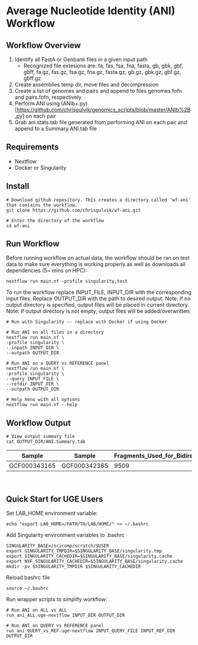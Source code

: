 # Average Nucleotide Identity (ANI) Workflow

## Workflow Overview
1. Identify all FastA or Genbank files in a given input path
    - Recognized file extesions are: fa, fas, fsa, fna, fasta, gb, gbk, gbf, gbff,   fa.gz, fas.gz, fsa.gz, fna.gz, fasta.gz, gb.gz, gbk.gz, gbf.gz, gbff.gz
2. Create assemblies temp dir, move files and decompression
3. Create a list of genomes and pairs and append to files genomes.fofn and pairs.fofn, respectively
4. Perform ANI using (ANIb+.py)[https://github.com/chrisgulvik/genomics_scripts/blob/master/ANIb%2B.py] on each pair
5. Grab ani.stats.tab file generated from performing ANI on each pair and append to a Summary.ANI.tab file

## Requirements
- Nextflow
- Docker or Singularity

## Install
```
# Download github repository. This creates a directory called 'wf-ani' that contains the workflow.
git clone https://github.com/chrisgulvik/wf-ani.git

# Enter the directory of the workflow
cd wf-ani
```

## Run Workflow
Before running workflow on actual data, the workflow should be ran on test data to make sure everything is working properly as well as downloads all dependencies (5~ mins on HPC):

```
nextflow run main.nf -profile singularity,test
```

To run the workflow replace INPUT_FILE, INPUT_DIR with the corresponding input files. Replace OUTPUT_DIR with the path to desired output. 
Note: If no output directory is specified, output files will be placed in current directory.
Note: If output directory is not empty, output files will be added/overwritten.

```
# Run with Singularity -- replace with Docker if using Docker

# Run ANI on all files in a directory
nextflow run main.nf \
-profile singularity \
--inpath INPUT_DIR \
--outpath OUTPUT_DIR

# Run ANI on a QUERY vs REFERENCE panel
nextflow run main.nf \
-profile singularity \
--query INPUT_FILE \
--refdir INPUT_DIR \
--outpath OUTPUT_DIR
```

```
# Help menu with all options
nextflow run main.nf --help
```

## Workflow Output
```
# View output summary file
cat OUTPUT_DIR/ANI.Summary.tab
```
| Sample | Sample | Fragments_Used_for_Bidirectional_Calc[#] | Bidirectional_ANI[%] | Bidirectional_StDev[%] | Fragments_Used_for_Unidirectional_Calc[#] | Unidirectional_ANI[%] | Unidirectional_StDev[%] | Fragments_Used_for_Unidirectional_Calc[#]  | Unidirectional_ANI[%] | Unidirectional_StDev[%]
| --- | --- | --- | --- | --- | --- | --- | --- | --- | --- | --- | 
| GCF000343165 | GCF000342365 | 9509 | 98.798 | 1.496 | 20366 | 98.690 | 1.829 | 20346 | 98.652 | 2.083 |

<br>

## Quick Start for UGE Users
Set LAB_HOME environment variable:
```
echo "export LAB_HOME=/PATH/TO/LAB/HOME/" >> ~/.bashrc
```

Add Singularity environment variables to .bashrc
```
SINGULARITY_BASE=/scicomp/scratch/$USER
export SINGULARITY_TMPDIR=$SINGULARITY_BASE/singularity.tmp
export SINGULARITY_CACHEDIR=$SINGULARITY_BASE/singularity.cache
export NXF_SINGULARITY_CACHEDIR=$SINGULARITY_BASE/singularity.cache
mkdir -pv $SINGULARITY_TMPDIR $SINGULARITY_CACHEDIR
```

Reload bashrc file
```
source ~/.bashrc
```

Run wrapper scripts to simplify workflow:
```
# Run ANI on ALL vs ALL
run_ani_ALL.uge-nextflow INPUT_DIR OUTPUT_DIR

# Run ANI on QUERY vs REFERENCE panel
run_ani_QUERY_vs_REF.uge-nextflow INPUT_QUERY_FILE INPUT_REF_DIR OUTPUT_DIR
```